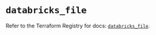 # `databricks_file`

Refer to the Terraform Registry for docs: [`databricks_file`](https://registry.terraform.io/providers/databricks/databricks/1.72.0/docs/resources/file).
